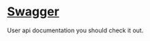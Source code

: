 # [Swagger](http://localhost:3000/swagger-ui/index.html)

User api documentation you should check it out.